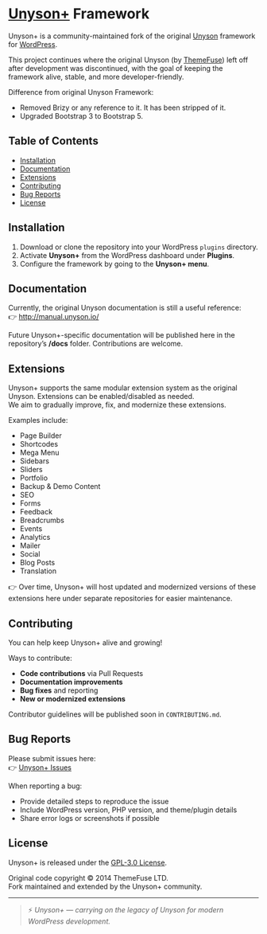 # [Unyson+](https://github.com/jonmlas/Unyson+) Framework

Unyson+ is a community-maintained fork of the original [Unyson](https://wordpress.org/plugins/unyson/) framework for [WordPress](http://wordpress.org/).  

This project continues where the original Unyson (by [ThemeFuse](http://themefuse.com/)) left off after development was discontinued, with the goal of keeping the framework alive, stable, and more developer-friendly.

Difference from original Unyson Framework:
* Removed Brizy or any reference to it. It has been stripped of it.
* Upgraded Bootstrap 3 to Bootstrap 5.

## Table of Contents

* [Installation](#installation)
* [Documentation](#documentation)
* [Extensions](#extensions)
* [Contributing](#contributing)
* [Bug Reports](#bug-reports)
* [License](#license)

## Installation

1. Download or clone the repository into your WordPress `plugins` directory.
2. Activate **Unyson+** from the WordPress dashboard under **Plugins**.
3. Configure the framework by going to the **Unyson+ menu**.

## Documentation

Currently, the original Unyson documentation is still a useful reference:  
👉 http://manual.unyson.io/  

Future Unyson+-specific documentation will be published here in the repository’s **/docs** folder. Contributions are welcome.

## Extensions

Unyson+ supports the same modular extension system as the original Unyson. Extensions can be enabled/disabled as needed.  
We aim to gradually improve, fix, and modernize these extensions.  

Examples include:

- Page Builder  
- Shortcodes  
- Mega Menu  
- Sidebars  
- Sliders  
- Portfolio  
- Backup & Demo Content  
- SEO  
- Forms  
- Feedback  
- Breadcrumbs  
- Events  
- Analytics  
- Mailer  
- Social  
- Blog Posts  
- Translation  

👉 Over time, Unyson+ will host updated and modernized versions of these extensions here under separate repositories for easier maintenance.

## Contributing

You can help keep Unyson+ alive and growing!  

Ways to contribute:
- **Code contributions** via Pull Requests
- **Documentation improvements**
- **Bug fixes** and reporting
- **New or modernized extensions**

Contributor guidelines will be published soon in `CONTRIBUTING.md`.

## Bug Reports

Please submit issues here:  
👉 [Unyson+ Issues](https://github.com/jonmlas/Unyson+/issues)

When reporting a bug:
- Provide detailed steps to reproduce the issue
- Include WordPress version, PHP version, and theme/plugin details
- Share error logs or screenshots if possible

## License

Unyson+ is released under the [GPL-3.0 License](https://github.com/jonmlas/Unyson+/blob/master/framework/LICENSE).  

Original code copyright © 2014 ThemeFuse LTD.  
Fork maintained and extended by the Unyson+ community.  

---
> ⚡ *Unyson+ — carrying on the legacy of Unyson for modern WordPress development.*
